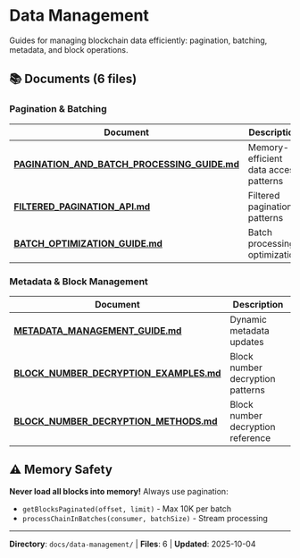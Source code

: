 # Data Management

Guides for managing blockchain data efficiently: pagination, batching, metadata, and block operations.

## 📚 Documents (6 files)

### Pagination & Batching
| Document | Description |
|----------|-------------|
| **[PAGINATION_AND_BATCH_PROCESSING_GUIDE.md](PAGINATION_AND_BATCH_PROCESSING_GUIDE.md)** | Memory-efficient data access patterns |
| **[FILTERED_PAGINATION_API.md](FILTERED_PAGINATION_API.md)** | Filtered pagination patterns |
| **[BATCH_OPTIMIZATION_GUIDE.md](BATCH_OPTIMIZATION_GUIDE.md)** | Batch processing optimization |

### Metadata & Block Management
| Document | Description |
|----------|-------------|
| **[METADATA_MANAGEMENT_GUIDE.md](METADATA_MANAGEMENT_GUIDE.md)** | Dynamic metadata updates |
| **[BLOCK_NUMBER_DECRYPTION_EXAMPLES.md](BLOCK_NUMBER_DECRYPTION_EXAMPLES.md)** | Block number decryption patterns |
| **[BLOCK_NUMBER_DECRYPTION_METHODS.md](BLOCK_NUMBER_DECRYPTION_METHODS.md)** | Block number decryption reference |

## ⚠️ Memory Safety

**Never load all blocks into memory!** Always use pagination:
- `getBlocksPaginated(offset, limit)` - Max 10K per batch
- `processChainInBatches(consumer, batchSize)` - Stream processing

---
**Directory**: `docs/data-management/` | **Files**: 6 | **Updated**: 2025-10-04
